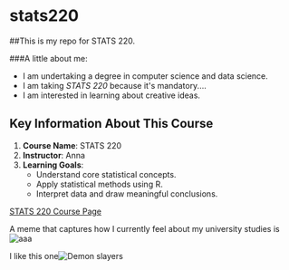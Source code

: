 # stats220

##This is my repo for STATS 220. 

###A little about me:

- I am undertaking a degree in computer science and data science.
- I am taking *STATS 220* because it's mandatory....
- I am interested in learning about creative ideas.

## Key Information About This Course

1. **Course Name**: STATS 220  
2. **Instructor**: Anna
3. **Learning Goals**:
   - Understand core statistical concepts.
   - Apply statistical methods using R.
   - Interpret data and draw meaningful conclusions.
   
[STATS 220 Course Page]((https://canvas.auckland.ac.nz/courses/121734))

A meme that captures how I currently feel about my university studies is ![aaa](https://media.tenor.com/l700be2yNp0AAAAM/shocked-surprised.gif)

I like this one![Demon slayers](https://memeprod.ap-south-1.linodeobjects.com/user-maker-thumbnail/17d1f31710c17eba522e6145a440b756.gif)

